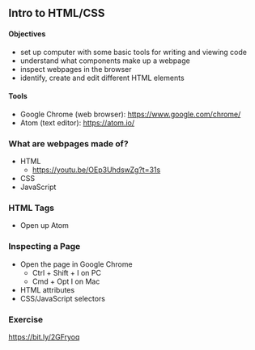 ## Intro to HTML/CSS

#### Objectives
- set up computer with some basic tools for writing and viewing code
- understand what components make up a webpage
- inspect webpages in the browser
- identify, create and edit different HTML elements

#### Tools
- Google Chrome (web browser): https://www.google.com/chrome/
- Atom (text editor): https://atom.io/

### What are webpages made of?
- HTML
  - https://youtu.be/OEp3UhdswZg?t=31s
- CSS
- JavaScript

### HTML Tags
- Open up Atom

### Inspecting a Page
- Open the page in Google Chrome
  - Ctrl + Shift + I on PC
  - Cmd + Opt I on Mac
- HTML attributes
- CSS/JavaScript selectors

### Exercise
https://bit.ly/2GFryoq
